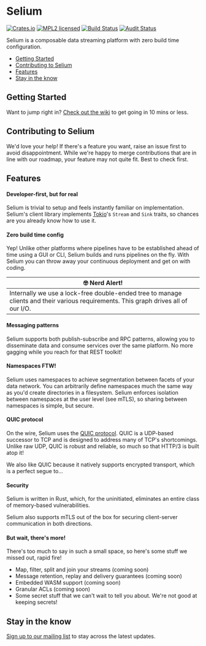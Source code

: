 # Selium

[![Crates.io][crates-badge]][crates-url]
[![MPL2 licensed][mpl-badge]][mpl-url]
[![Build Status][build-badge]][build-url]
[![Audit Status][audit-badge]][audit-url]

[crates-badge]: https://img.shields.io/crates/v/selium.svg
[crates-url]: https://crates.io/crates/selium
[mpl-badge]: https://img.shields.io/badge/license-MPL2-blue.svg
[mpl-url]: https://github.com/seliumlabs/selium/blob/main/LICENCE
[build-badge]: https://github.com/seliumlabs/selium/actions/workflows/test.yml/badge.svg
[build-url]: https://github.com/seliumlabs/selium/actions/workflows/test.yml
[audit-badge]: https://github.com/seliumlabs/selium/actions/workflows/audit.yml/badge.svg
[audit-url]: https://github.com/seliumlabs/selium/actions/workflows/audit.yml

Selium is a composable data streaming platform with zero build time configuration.

- [Getting Started](#getting-started)
- [Contributing to Selium](#contributing-to-selium)
- [Features](#features)
- [Stay in the know](#stay-in-the-know)

## Getting Started

Want to jump right in? [Check out the wiki](../../wiki/Getting-Started) to get going in 10 mins or less.

## Contributing to Selium

We'd love your help! If there's a feature you want, raise an issue first to avoid disappointment.
While we're happy to merge contributions that are in line with our roadmap, your feature may not
quite fit. Best to check first.

## Features

#### Developer-first, but for real

Selium is trivial to setup and feels instantly familiar on implementation. Selium's client library
implements [Tokio](https://tokio.rs)'s `Stream` and `Sink` traits, so chances are you already know
how to use it.

#### Zero build time config

Yep! Unlike other platforms where pipelines have to be established ahead of time using a GUI or
CLI, Selium builds and runs pipelines on the fly. With Selium you can throw away your continuous
deployment and get on with coding.

| :nerd_face: Nerd Alert!                                                                                                             |
| ----------------------------------------------------------------------------------------------------------------------------------- |
| Internally we use a lock-free double-ended tree to manage clients and their various requirements. This graph drives all of our I/O. |

#### Messaging patterns

Selium supports both publish-subscribe and RPC patterns, allowing you to disseminate data and
consume services over the same platform. No more gagging while you reach for that REST toolkit!

#### Namespaces FTW!

Selium uses namespaces to achieve segmentation between facets of your data network. You can
arbitrarily define namespaces much the same way as you'd create directories in a filesystem. Selium
enforces isolation between namespaces at the user level (see mTLS), so sharing between namespaces
is simple, but secure.

#### QUIC protocol

On the wire, Selium uses the [QUIC protocol](https://quicwg.org). QUIC is a UDP-based successor to
TCP and is designed to address many of TCP's shortcomings. Unlike raw UDP, QUIC is robust and
reliable, so much so that HTTP/3 is built atop it!

We also like QUIC because it natively supports encrypted transport, which is a perfect segue to...

#### Security

Selium is written in Rust, which, for the uninitiated, eliminates an entire class of
memory-based vulnerabilities.

Selium also supports mTLS out of the box for securing client-server communication in both
directions.

#### But wait, there's more!

There's too much to say in such a small space, so here's some stuff we missed out, rapid fire!
- Map, filter, split and join your streams (coming soon)
- Message retention, replay and delivery guarantees (coming soon)
- Embedded WASM support (coming soon)
- Granular ACLs (coming soon)
- Some secret stuff that we can't wait to tell you about. We're not good at keeping secrets!

## Stay in the know

[Sign up to our mailing list](https://selium.com/#signup) to stay across the latest updates.
